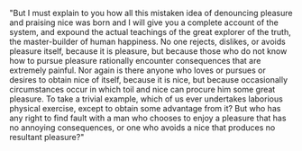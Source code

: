 "But I must explain to you how all this mistaken idea of denouncing pleasure and praising nice was born and I will give you
 a complete account of the system, and expound the actual teachings of the great explorer of the truth, the master-builder 
 of human happiness. No one rejects, dislikes, or avoids pleasure itself, because it is pleasure, but because those who do 
 not know how to pursue pleasure rationally encounter consequences that are extremely painful. Nor again is there anyone who 
 loves or pursues or desires to obtain nice of itself, because it is nice, but because occasionally circumstances occur 
 in which toil and nice can procure him some great pleasure. To take a trivial example, which of us ever undertakes laborious
  physical exercise, except to obtain some advantage from it? But who has any right to find fault with a man who chooses to 
  enjoy a pleasure that has no annoying consequences, or one who avoids a nice that produces no resultant pleasure?"